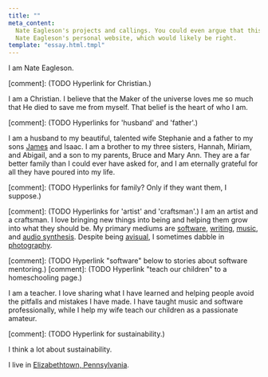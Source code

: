 ```yaml
---
title: ""
meta_content:
  Nate Eagleson's projects and callings. You could even argue that this is
  Nate Eagleson's personal website, which would likely be right.
template: "essay.html.tmpl"
---
```


I am Nate Eagleson.

[comment]: (TODO Hyperlink for Christian.)

I am a Christian. I believe that the Maker of the universe loves me so much
that He died to save me from myself. That belief is the heart of who I am.

[comment]: (TODO Hyperlinks for 'husband' and 'father'.)

I am a husband to my beautiful, talented wife Stephanie and a father to my
sons [James](/photos/newborn-james/) and Isaac. I am a brother to my three
sisters, Hannah, Miriam, and Abigail, and a son to my parents, Bruce and Mary
Ann. They are a far better family than I could ever have asked for, and I am
eternally grateful for all they have poured into my life.

[comment]: (TODO Hyperlinks for family? Only if they want them, I suppose.)

[comment]: (TODO Hyperlinks for 'artist' and 'craftsman'.)
I am an artist and a craftsman. I love bringing new things into being and
helping them grow into what they should be. My primary mediums are
[software](/software/), [writing](/writing/), [music](/music/), and
[audio synthesis](/audio-synthesis/). Despite being
[avisual](https://en.wikipedia.org/wiki/Aphantasia),
I sometimes dabble in [photography](/photos/).

[comment]: (TODO Hyperlink "software" below to stories about software mentoring.)
[comment]: (TODO Hyperlink "teach our children" to a homeschooling page.)

I am a teacher. I love sharing what I have learned and helping people avoid the
pitfalls and mistakes I have made. I have taught music and software
professionally, while I help my wife teach our children as a passionate
amateur.

[comment]: (TODO Hyperlink for sustainability.)

I think a lot about sustainability.

I live in [Elizabethtown, Pennsylvania](https://www.etownonline.com/).
